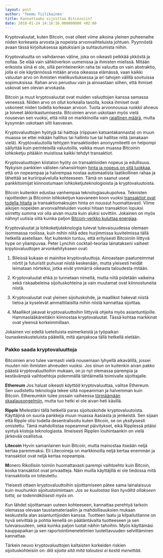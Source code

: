 ```yaml
---
layout: post
author: 'Teemu Tiilikainen'
title: Kannattaako sijoittaa Bitcoiniin?
date: 2018-01-24 14:16:16.000000000 +02:00
---
```


Kryptovaluutat, kuten Bitcoin, ovat olleet viime aikoina yleinen puheenaihe niiden korkeasta arvosta ja nopeista arvonvaihteluista johtuen. Pyynnöstä avaan tässä kirjoituksessa ajatuksiani ja suhtautumista niihin.

Kryptovaluutta on vaihdannan väline, joka on oikeasti pelkkää ykköstä ja nollaa. Se elää vain sähköverkon uumenissa ja ihmisten mielissä. Mitään erikoista siinä ei ole, sillä perinteinenkin raha tai valuutta on vain abstraktio, jolla ei ole käytännössä mitään arvoa oikeassa elämässä, vaan kaikki valuutan arvo on ihmisten mielikuvituksessa ja eri tahojen välillä sovituissa sopimuksissa. Rahan arvo perustuu vain ja ainoastaan siihen, että ihmiset uskovat sen olevan arvokasta.

Bitcoin ja muut kryptovaluutat ovat muiden valuuttojen kanssa samassa veneessä. Niiden arvo on ollut korkealla tasolla, koska ihmiset ovat uskoneet niiden todella korkeaan arvoon. Tuota arvonnousua ruokkii ahneus ja toiveet äkkirikastumisesta. Bitcoinien arvon uskotaan myös vielä nousevan sen vuoksi, että niitä on markkinoilla vain [rajallinen määrä](https://bitcoin.stackexchange.com/a/162), mutta kysynnän uskotaan silti kasvavan.

Kryptovaluuttojen hyötyjä tai haittoja (riippuen katsantakannasta) on muun muassa se ettei mikään hallitus tai hallinto tue tai hallitse niitä (ainakaan vielä). Kryptovaluutoilla tehtyjen transaktioiden anonyymiteetti on helpompi säilyttää kuin perinteisillä valuutoilla, vaikka muun muassa Bitcoinin lohkoketju pitääkin muistissa kaikki tehdyt transaktiot. 

Kryptovaluuttojen kiistaton hyöty on transaktioiden nopeus ja edullisuus. Nykyisin pankkien välisten rahansiirtojen [hinta ja nopeus on sitä luokkaa](https://www.mybanktracker.com/news/wire-transfer-fee-comparison-top-10-us-banks), että on nopeampaa ja halvempaa nostaa automaatista laatikollinen rahaa ja lähettää se kuriiripalvelulla kohteeseen. Tämä on saanut useat pankkitoimijat kiinnostumaan lohkoketjuteknologioista ja kryptovaluutoista.

Bitcoin kuitenkin edustaa vanhempaa teknologiasukupolvea. Teknisten rajoitteiden ja Bitcoinin lohkoketjun kasvaneen koon vuoksi [transaktiot ovat todella hitaita](https://blockchain.info/charts/avg-confirmation-time?daysAverageString=7&timespan=2years) ja transaktiomaksujen hinta on noussut huomattavasti. Viime aikojen nopeiden arvonvaihteluiden vuoksi hitaan transaktion lopuksi siirretty summa voi olla aivan muuta kuin aluksi sovittiin. Jokainen on myös nähnyt uutisia siitä kuinka paljon [Bitcoin-verkko kuluttaa energiaa](https://www.tekniikkatalous.fi/tekniikka/ict/bitcoin-rikkoo-ennatyksia-laskentaverkko-kuluttaa-sahkoa-saman-verran-kuin-olkiluoto-1-ja-2-tuottavat-vuodessa-6685414). 

Kryptovaluutat ja lohkoketjuteknologia tulevat tulevaisuudessa olemaan isommassa roolissa, kuin mihin niitä edes hurjimmissa kuvitelmissa tällä hetkellä asetellaan. Nyt kuitenkin tuntuu, että erityisesti Bitcoiniin liittyvä hype on yliampuvaa. Peter Lynchin cocktail-teoriaa lainatakseni vaiheet krpytovaluuttojen arvonkehitykseen ovat:

1. Bileissä kukaan ei mainitse kryptovaluuttoja. Ainoastaan paatuneimmat nörtit ja futuristit puhuvat niistä keskenään, mutta yleisesti heidät leimataan nörteiksi, jotka eivät ymmärrä oikeasta taloudesta mitään.

2. Kryptovaluutat ehkä jo tunnetaan nimeltä, mutta niitä pidetään vaikeina sekä riskaabeleina sijoituskohteina ja vain muutamat ovat kiinnostuneita niistä.

3. Kryptovaluutat ovat yleinen sijoituskohde, ja maallikot hakevat niistä tietoa ja kyselevät ammattilaisilta mihin niistä kannattaa sijoittaa.

4. Maallikot jakavat kryptovaluuttoihin liittyviä ohjeita myös asiantuntijoille. Hammaslääkäreitäkin kiinnostaa kryptovaluutat. Tässä kohtaa markkinat ovat yleensä korkeimmillaan.

Jokainen voi edellä luetelluista esimerkeistä ja työpaikan lounaskeskusteluista päätellä, mitä ajanjaksoa tällä hetkellä eletään.

### Pakko saada kryptovaluuttoja

Bitcoinien arvo tulee varmasti vielä nousemaan lyhyellä aikavälillä, jossei muuten niin ihmisten ahneuden vuoksi. Jos sinun on kuitenkin aivan pakko päästä kryptovaluuttoihin mukaan, on jo nyt olemassa parempia ja kestävämpiä vaihtoehtoja pidemmällä tähtäimellä toimivalle sijoittajalle.

**Ethereum**
Jos haluat oikeasti *käyttää* kryptovaluuttaa, valitse Ethereum. Sen uudistettu teknologia tekee siitä nopeamman ja halvemman kuin Bitcoin. Ethereumkin tulee jossain vaiheessa [törmäämään skaalausongelmiin](https://medium.com/@teempai/directory-of-alternative-cryptoeconomic-networks-and-why-they-matter-8448e22168a), mutta tuo hetki ei ole aivan heti käsillä.

**Ripple**
Mielestäni tällä hetkellä paras sijoituskohde kryptovaluutoista. Käyttäjinä on suuria pankkeja muun muassa Aasiasta ja jenkeistä. Sen sijaan että Ripple olisi todella desentralisoitu kuten Bitcoin, se on yksityisesti omistettu. Tämä mahdollistaa nopeammat päivitykset, eikä Ripplessä pitäisi syntyä kiistoja teknologiasta. Ilmeisesti Ripplen louhintaankin on vielä järkevää osallistua.

**Litecoin**
Hyvin samanlainen kuin Bitcoin, mutta mainostaa itseään neljä kertaa paremmaksi. Eli Litecoineja on markkinoilla neljä kertaa enemmän ja transaktiot ovat neljä kertaa nopeampia.

**M**onero
Rikollisiin toimiin huomattavasti parempi vaihtoehto kuin Bitcoin, koska transaktiot ovat privaatteja. Näin muilla käyttäjillä ei ole tiedossa mitä transaktioita on toteutettu.

Yleisesti ottaen kryptovaluuttoihin sijoittamiseen pätee sama lainalaisuus kuin muuhunkin sijoitustoimintaan: *Jos se kuulostaa liian hyvältä ollakseen totta, se todennäköisesti myös on.*

Kun lähdet sijoittamaan uuteen kohteeseen, kannattaa perehtyä tarkoin olemassa olevaan taustamateriaaliin ja mahdollisuuksien mukaan keskustella alan asiantuntijoiden kanssa. Tuotteen laatu ja kilpailutilanne on hyvä selvittää ja pohtia kenellä on päätäntävalta tuotteeseen ja sen tulevaisuuteen, sekä kuinka paljon luotat näihin tahoihin. Myös käyttämäsi kauppapaikan ja sen raportointimenetelmien luotettavuuden selvittäminen kannattaa.

Tärkein neuvo kryptovaluuttojen kaltaisten korkeiden riskien sijoituskohteisiin on: *älä sijoita sitä mitä taloutesi ei kestä menettää*.
